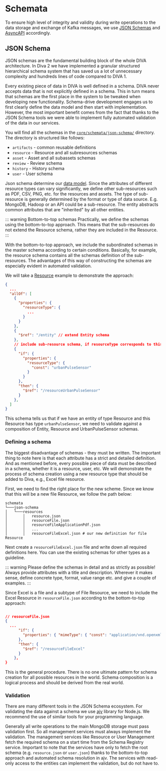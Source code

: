 # Schemata  

To ensure high level of integrity and validity during write operations to the data storage and exchange of Kafka messages, 
we use [JSON Schemas](https://json-schema.org/) and [AsyncAPI](https://www.asyncapi.com/) accordingly. 

## JSON Schema

JSON schemas are the fundamental building block of the whole DIVA architecture. In Diva 2 we have implemented a granular 
structured hierarchical schema system that has saved us a lot of unnecessary complexity and hundreds lines of code compared to DIVA 1.

Every existing piece of data in DIVA is well defined in a schema. DIVA never accepts data that is not explicitly defined 
in a schema. This in turn means that schemas are the first place in the system to be tweaked when developing new functionality.
Schema-drive development engages us to first clearly define the data model and then start with implementation.
However, the most important benefit comes from the fact that thanks to the JSON Schema tools we were able to implement 
fully automated validation of the data in our services. 

You will find all the schemas in the [`core/schemata/json-schema/`](https://github.com/FraunhoferISST/diva/blob/master/core/schemata/json-schema) directory.
The directory is structured like follows:

+ `artifacts` - common reusable definitions
+ `resource` - Resource and all subresources schemas
+ `asset` - Asset and all subassets schemas
+ `review` - Review schema
+ `history` - History schema
+ `user` - User schema

Json schema determine our [data model](../architecture/README.md#data-model). Since the attributes of different resource 
types can vary significantly, we define other sub-resources such as PDF, CSV, PNG, etc. for the resources and assets. 
The type of sub-resource is generally determined by the format or type of data source. E.g. MongoDB, Hadoop or an API could be a sub-resource.
The entity abstracts common attributes that are "inherited" by all other entities.

<JsonSchemasModel />

::: warning Bottom-to-top schemas
Practically, we define the schemas using the bottom-to-top approach. This means that the sub-resources do not extend the 
Resource schema, rather they are included in the Resource.
:::

With the bottom-to-top approach, we include the subordinated schemas in the master schema according to certain conditions. 
Basically, for example, the resource schema contains all the schemas definition of the sub-resources. 
The advantages of this way of constructing the schemas are especially evident in automated validation.

We will take a [Resource](https://github.com/FraunhoferISST/diva/blob/master/core/schemata/json-schema/resource/resource.json) example to demonstrate the approach:

```json
{
  ...
  "allOf": [
    {
      "properties": {
        "resourceType": {
          ...
        }
      }
    },
    {
      "$ref": "/entity" // extend Entity schema
    },
    // include sub-resource schema, if resourceType corresponds to this sub-resource
    {
      "if": {
        "properties": {
          "resourceType": {
            "const": "urbanPulseSensor"
          }
        }
      },
      "then": {
        "$ref": "/resourceUrbanPulseSensor"
      }
    },
  ]
}
```

This schema tells us that if we have an entity of type Resource and this Resource has type `urbanPulseSensor`, we need to validate 
against a composition of Entity, Resource and UrbanPulseSensor schemas.

### Defining a schema

The biggest disadvantage of schemas - they must be written. The important thing to note here is that each attribute has 
a strict and detailed definition. And as mentioned before, every possible piece of data must be described in a schema, 
whether it is a resource, user, etc. We will demonstrate the process of schema creation using a new resource type that 
should be added to Diva, e.g., Excel file resource.

First, we need to find the right place for the new scheme. Since we know that this will be a new file Resource, 
we follow the path below:

```
schemata
└───json-schema
│   └───resources
│       │   resource.json
│       │   resourceFile.json
│       │   resourceFileApplicationPdf.json
│       │   ...
│       │   resourceFileExcel.json # our new definition for file Resource 
```

Next create a `resourceFileExcel.json` file and write down all required definitions here. You can use the existing schemas for other types as a guideline.

::: warning
Please define the schemas in detail and as strictly as possible! Always provide attributes with a title and description. 
Wherever it makes sense, define concrete type, format, value range etc. and give a couple of examples.
:::

Since Excel is a file and a subtype of File Resource, we need to include the Excel Resource in `resourceFile.json` according to the bottom-to-top approach:

```json

// resourceFile.json
{
  ...
      "if": {
        "properties": { "mimeType": { "const": "application/vnd.openxmlformats-officedocument.spreadsheetml.sheet" } }
      },
      "then": {
        "$ref": "/resourceFileExcel"
      }
    },
}
```

This is the general procedure. There is no one ultimate pattern for schema creation for all possible resources in the world. 
Schema composition is a logical process and should be derived from the real world.

### Validation

There are many different tools in the JSON Schema ecosystem. For validating the data against a 
schema we use [ajv](https://github.com/ajv-validator/ajv) library for Node.js. We recommend the use of similar tools for 
your programming language.

Generally all write operations to the main MongoDB storage must pass validation first.
So all management services must always implement the validation. The management services like Resource or User Management
fetch the required schema on a start time from the Schema Registry service. Important to note that the services have only
to fetch the root schema (e.g. `resource.json` or `user.json`) thanks to the bottom-to-top approach and automated schema resolution 
in ajv. The services with read-only access to the entities can implement the validation, but do not have to.